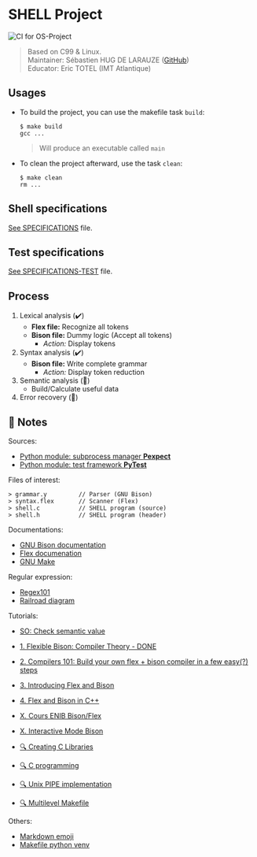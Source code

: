 # SHELL Project

![CI for OS-Project](https://github.com/SebastienHUGDELARAUZE/ue-os-project/workflows/CI%20for%20OS-Project/badge.svg?branch=master)

> Based on C99 & Linux.  
> Maintainer: Sébastien HUG DE LARAUZE ([GitHub](https://github.com/SebastienHUGDELARAUZE/ue-os-project))  
> Educator: Eric TOTEL (IMT Atlantique)

## Usages

- To build the project, you can use the makefile task `build`:

      $ make build
      gcc ...

  > Will produce an executable called `main`

- To clean the project afterward, use the task `clean`:

      $ make clean
      rm ...

## Shell specifications

[See SPECIFICATIONS](./SPECIFICATIONS.md) file.

## Test specifications

[See SPECIFICATIONS-TEST](./SPECIFICATIONS-TEST.md) file.

## Process

1. Lexical analysis (:heavy_check_mark:)
   - **Flex file:** Recognize all tokens
   - **Bison file:** Dummy logic (Accept all tokens)
     - _Action:_ Display tokens
2. Syntax analysis (:heavy_check_mark:)
   - **Bison file:** Write complete grammar
     - _Action:_ Display token reduction
3. Semantic analysis (:construction:)
   - Build/Calculate useful data
4. Error recovery (:construction:)

## :memo: Notes

Sources:

- [Python module: subprocess manager **Pexpect**](https://pexpect.readthedocs.io/en/stable/index.html)
- [Python module: test framework **PyTest**](https://docs.pytest.org/en/stable/contents.html)

Files of interest:

    > grammar.y         // Parser (GNU Bison)
    > syntax.flex       // Scanner (Flex)
    > shell.c           // SHELL program (source)
    > shell.h           // SHELL program (header)

Documentations:

- [GNU Bison documentation](https://www.gnu.org/software/bison/manual/bison.html)
- [Flex documenation](http://gensoft.pasteur.fr/docs/flex/2.6.1/index.html)
- [GNU Make](https://www.gnu.org/software/make/manual/make.html)

Regular expression:

- [Regex101](https://regex101.com/)
- [Railroad diagram](https://regexper.com/)

Tutorials:

- [SO: Check semantic value](https://stackoverflow.com/questions/52136092/how-to-check-semantic-values-of-tokens-in-flex-bison)

- [1. Flexible Bison: Compiler Theory - DONE](https://starbeamrainbowlabs.com/blog/article.php?article=posts/258-Languages-and-Compilers-Intro.html)
- [2. Compilers 101: Build your own flex + bison compiler in a few easy(?) steps](https://starbeamrainbowlabs.com/blog/article.php?article=posts%2F267-Compilers-101.html)
- [3. Introducing Flex and Bison](https://www.oreilly.com/library/view/flex-bison/9780596805418/ch01.html)
- [4. Flex and Bison in C++](http://www.jonathanbeard.io/tutorials/FlexBisonC%2B%2B)
- [X. Cours ENIB Bison/Flex](https://www.enib.fr/~harrouet/Data/Courses/Flex_Bison.pdf)
- [X. Interactive Mode Bison](https://www.cs.uic.edu/~spopuri/ibison.html)
- [:mag: Creating C Libraries](https://www.cs.swarthmore.edu/~newhall/unixhelp/howto_C_libraries.html)
- [:mag: C programming](https://randu.org/tutorials/c/index.php)
- [:mag: Unix PIPE implementation](https://toroid.org/unix-pipe-implementation)
- [:mag: Multilevel Makefile](http://aggregate.org/rfisher/Tutorials/Make/make6.html)

Others:

- [Markdown emoji](https://gist.github.com/rxaviers/7360908)
- [Makefile python venv](https://www.dinotools.de/en/2019/12/23/use-python-with-virtualenv-in-makefiles/)
